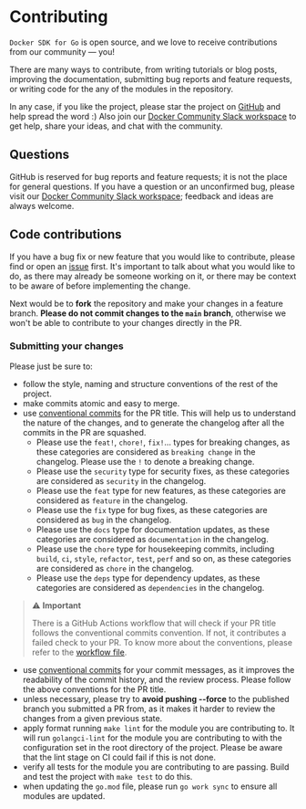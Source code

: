 # Contributing

`Docker SDK for Go` is open source, and we love to receive contributions from our community — you!

There are many ways to contribute, from writing tutorials or blog posts, improving the documentation, submitting bug reports and feature requests, or writing code for the any of the modules in the repository.

In any case, if you like the project, please star the project on [GitHub](https://github.com/docker/docker-sdk-go/stargazers) and help spread the word :)
Also join our [Docker Community Slack workspace](https://communityinviter.com/apps/dockercommunity/docker-community) to get help, share your ideas, and chat with the community.

## Questions

GitHub is reserved for bug reports and feature requests; it is not the place for general questions.
If you have a question or an unconfirmed bug, please visit our [Docker Community Slack workspace](https://communityinviter.com/apps/dockercommunity/docker-community);
feedback and ideas are always welcome.

## Code contributions

If you have a bug fix or new feature that you would like to contribute, please find or open an [issue](https://github.com/docker/docker-sdk-go/issues) first.
It's important to talk about what you would like to do, as there may already be someone working on it,
or there may be context to be aware of before implementing the change.

Next would be to **fork** the repository and make your changes in a feature branch. **Please do not commit changes to the `main` branch**,
otherwise we won't be able to contribute to your changes directly in the PR.

### Submitting your changes

Please just be sure to:

* follow the style, naming and structure conventions of the rest of the project.
* make commits atomic and easy to merge.
* use [conventional commits](https://www.conventionalcommits.org/en/v1.0.0/) for the PR title. This will help us to understand the nature of the changes, and to generate the changelog after all the commits in the PR are squashed.
    * Please use the `feat!`, `chore!`, `fix!`... types for breaking changes, as these categories are considered as `breaking change` in the changelog. Please use the `!` to denote a breaking change.
    * Please use the `security` type for security fixes, as these categories are considered as `security` in the changelog.
    * Please use the `feat` type for new features, as these categories are considered as `feature` in the changelog.
    * Please use the `fix` type for bug fixes, as these categories are considered as `bug` in the changelog.
    * Please use the `docs` type for documentation updates, as these categories are considered as `documentation` in the changelog.
    * Please use the `chore` type for housekeeping commits, including `build`, `ci`, `style`, `refactor`, `test`, `perf` and so on, as these categories are considered as `chore` in the changelog.
    * Please use the `deps` type for dependency updates, as these categories are considered as `dependencies` in the changelog.

> ⚠️ **Important**
>
> There is a GitHub Actions workflow that will check if your PR title follows the conventional commits convention. If not, it contributes a failed check to your PR.
> To know more about the conventions, please refer to the [workflow file](./.github/workflows/conventions.yml).

* use [conventional commits](https://www.conventionalcommits.org/en/v1.0.0/) for your commit messages, as it improves the readability of the commit history, and the review process. Please follow the above conventions for the PR title.
* unless necessary, please try to **avoid pushing --force** to the published branch you submitted a PR from, as it makes it harder to review the changes from a given previous state.
* apply format running `make lint` for the module you are contributing to. It will run `golangci-lint` for the module you are contributing to with the configuration set in the root directory of the project. Please be aware that the lint stage on CI could fail if this is not done.
* verify all tests for the module you are contributing to are passing. Build and test the project with `make test` to do this.
* when updating the `go.mod` file, please run `go work sync` to ensure all modules are updated.
